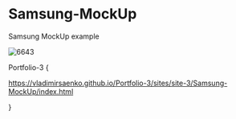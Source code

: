 # Samsung-MockUp

Samsung MockUp example

![6643](https://user-images.githubusercontent.com/56477695/118874472-a1707e80-b8f3-11eb-862b-a67dbed6d1cb.png)

Portfolio-3 {

https://vladimirsaenko.github.io/Portfolio-3/sites/site-3/Samsung-MockUp/index.html

}
